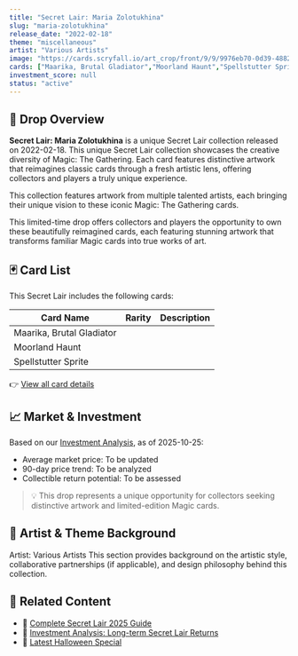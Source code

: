 ```yaml
---
title: "Secret Lair: Maria Zolotukhina"
slug: "maria-zolotukhina"
release_date: "2022-02-18"
theme: "miscellaneous"
artist: "Various Artists"
image: "https://cards.scryfall.io/art_crop/front/9/9/9976eb70-0d39-4882-8041-a4d29527c292.jpg?1757465727"
cards: ["Maarika, Brutal Gladiator","Moorland Haunt","Spellstutter Sprite"]
investment_score: null
status: "active"
---
```


## 💠 Drop Overview
**Secret Lair: Maria Zolotukhina** is a unique Secret Lair collection released on 2022-02-18. This unique Secret Lair collection showcases the creative diversity of Magic: The Gathering. Each card features distinctive artwork that reimagines classic cards through a fresh artistic lens, offering collectors and players a truly unique experience.

This collection features artwork from multiple talented artists, each bringing their unique vision to these iconic Magic: The Gathering cards.

This limited-time drop offers collectors and players the opportunity to own these beautifully reimagined cards, each featuring stunning artwork that transforms familiar Magic cards into true works of art.

## 🃏 Card List
This Secret Lair includes the following cards:

| Card Name | Rarity | Description |
|-----------|---------|-------------|
| Maarika, Brutal Gladiator |  |  |
| Moorland Haunt |  |  |
| Spellstutter Sprite |  |  |

👉 [View all card details](/cards?drop=maria-zolotukhina)

## 📈 Market & Investment
Based on our [Investment Analysis](/investment/maria-zolotukhina), as of 2025-10-25:
- Average market price: To be updated
- 90-day price trend: To be analyzed
- Collectible return potential: To be assessed

> 💡 This drop represents a unique opportunity for collectors seeking distinctive artwork and limited-edition Magic cards.

## 🎨 Artist & Theme Background
Artist: Various Artists
This section provides background on the artistic style, collaborative partnerships (if applicable), and design philosophy behind this collection.

## 🔗 Related Content
- 📰 [Complete Secret Lair 2025 Guide](/news/secret-lair-2025-complete-guide)
- 💼 [Investment Analysis: Long-term Secret Lair Returns](/investment)
- 🎃 [Latest Halloween Special](/drops/secret-scare-superdrop-2025)